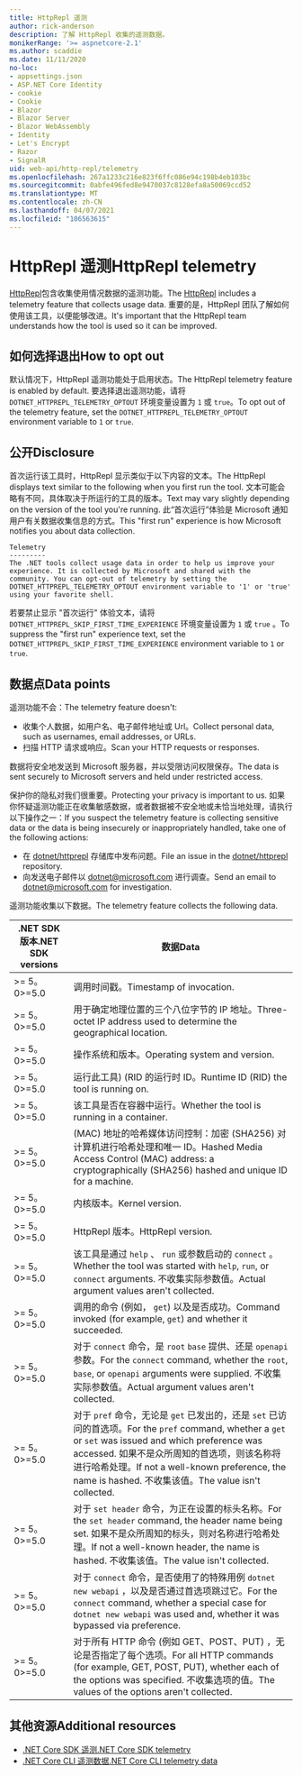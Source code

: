 ```yaml
---
title: HttpRepl 遥测
author: rick-anderson
description: 了解 HttpRepl 收集的遥测数据。
monikerRange: '>= aspnetcore-2.1'
ms.author: scaddie
ms.date: 11/11/2020
no-loc:
- appsettings.json
- ASP.NET Core Identity
- cookie
- Cookie
- Blazor
- Blazor Server
- Blazor WebAssembly
- Identity
- Let's Encrypt
- Razor
- SignalR
uid: web-api/http-repl/telemetry
ms.openlocfilehash: 267a1233c216e823f6ffc086e94c198b4eb103bc
ms.sourcegitcommit: 0abfe496fed8e9470037c8128efa8a50069ccd52
ms.translationtype: MT
ms.contentlocale: zh-CN
ms.lasthandoff: 04/07/2021
ms.locfileid: "106563615"
---
```

# <a name="httprepl-telemetry"></a><span data-ttu-id="adbf5-103">HttpRepl 遥测</span><span class="sxs-lookup"><span data-stu-id="adbf5-103">HttpRepl telemetry</span></span>

<span data-ttu-id="adbf5-104">[HttpRepl](xref:web-api/http-repl)包含收集使用情况数据的遥测功能。</span><span class="sxs-lookup"><span data-stu-id="adbf5-104">The [HttpRepl](xref:web-api/http-repl) includes a telemetry feature that collects usage data.</span></span> <span data-ttu-id="adbf5-105">重要的是，HttpRepl 团队了解如何使用该工具，以便能够改进。</span><span class="sxs-lookup"><span data-stu-id="adbf5-105">It's important that the HttpRepl team understands how the tool is used so it can be improved.</span></span>

## <a name="how-to-opt-out"></a><span data-ttu-id="adbf5-106">如何选择退出</span><span class="sxs-lookup"><span data-stu-id="adbf5-106">How to opt out</span></span>

<span data-ttu-id="adbf5-107">默认情况下，HttpRepl 遥测功能处于启用状态。</span><span class="sxs-lookup"><span data-stu-id="adbf5-107">The HttpRepl telemetry feature is enabled by default.</span></span> <span data-ttu-id="adbf5-108">要选择退出遥测功能，请将 `DOTNET_HTTPREPL_TELEMETRY_OPTOUT` 环境变量设置为 `1` 或 `true`。</span><span class="sxs-lookup"><span data-stu-id="adbf5-108">To opt out of the telemetry feature, set the `DOTNET_HTTPREPL_TELEMETRY_OPTOUT` environment variable to `1` or `true`.</span></span>

## <a name="disclosure"></a><span data-ttu-id="adbf5-109">公开</span><span class="sxs-lookup"><span data-stu-id="adbf5-109">Disclosure</span></span>

<span data-ttu-id="adbf5-110">首次运行该工具时，HttpRepl 显示类似于以下内容的文本。</span><span class="sxs-lookup"><span data-stu-id="adbf5-110">The HttpRepl displays text similar to the following when you first run the tool.</span></span> <span data-ttu-id="adbf5-111">文本可能会略有不同，具体取决于所运行的工具的版本。</span><span class="sxs-lookup"><span data-stu-id="adbf5-111">Text may vary slightly depending on the version of the tool you're running.</span></span> <span data-ttu-id="adbf5-112">此“首次运行”体验是 Microsoft 通知用户有关数据收集信息的方式。</span><span class="sxs-lookup"><span data-stu-id="adbf5-112">This "first run" experience is how Microsoft notifies you about data collection.</span></span>

```console
Telemetry
---------
The .NET tools collect usage data in order to help us improve your experience. It is collected by Microsoft and shared with the community. You can opt-out of telemetry by setting the DOTNET_HTTPREPL_TELEMETRY_OPTOUT environment variable to '1' or 'true' using your favorite shell.
```

<span data-ttu-id="adbf5-113">若要禁止显示 "首次运行" 体验文本，请将 `DOTNET_HTTPREPL_SKIP_FIRST_TIME_EXPERIENCE` 环境变量设置为 `1` 或 `true` 。</span><span class="sxs-lookup"><span data-stu-id="adbf5-113">To suppress the "first run" experience text, set the `DOTNET_HTTPREPL_SKIP_FIRST_TIME_EXPERIENCE` environment variable to `1` or `true`.</span></span>

## <a name="data-points"></a><span data-ttu-id="adbf5-114">数据点</span><span class="sxs-lookup"><span data-stu-id="adbf5-114">Data points</span></span>

<span data-ttu-id="adbf5-115">遥测功能不会：</span><span class="sxs-lookup"><span data-stu-id="adbf5-115">The telemetry feature doesn't:</span></span>

* <span data-ttu-id="adbf5-116">收集个人数据，如用户名、电子邮件地址或 Url。</span><span class="sxs-lookup"><span data-stu-id="adbf5-116">Collect personal data, such as usernames, email addresses, or URLs.</span></span>
* <span data-ttu-id="adbf5-117">扫描 HTTP 请求或响应。</span><span class="sxs-lookup"><span data-stu-id="adbf5-117">Scan your HTTP requests or responses.</span></span>

<span data-ttu-id="adbf5-118">数据将安全地发送到 Microsoft 服务器，并以受限访问权限保存。</span><span class="sxs-lookup"><span data-stu-id="adbf5-118">The data is sent securely to Microsoft servers and held under restricted access.</span></span>

<span data-ttu-id="adbf5-119">保护你的隐私对我们很重要。</span><span class="sxs-lookup"><span data-stu-id="adbf5-119">Protecting your privacy is important to us.</span></span> <span data-ttu-id="adbf5-120">如果你怀疑遥测功能正在收集敏感数据，或者数据被不安全地或未恰当地处理，请执行以下操作之一：</span><span class="sxs-lookup"><span data-stu-id="adbf5-120">If you suspect the telemetry feature is collecting sensitive data or the data is being insecurely or inappropriately handled, take one of the following actions:</span></span>

* <span data-ttu-id="adbf5-121">在 [dotnet/httprepl](https://github.com/dotnet/httprepl/issues) 存储库中发布问题。</span><span class="sxs-lookup"><span data-stu-id="adbf5-121">File an issue in the [dotnet/httprepl](https://github.com/dotnet/httprepl/issues) repository.</span></span>
* <span data-ttu-id="adbf5-122">向发送电子邮件以 [dotnet@microsoft.com](mailto:dotnet@microsoft.com) 进行调查。</span><span class="sxs-lookup"><span data-stu-id="adbf5-122">Send an email to [dotnet@microsoft.com](mailto:dotnet@microsoft.com) for investigation.</span></span>

<span data-ttu-id="adbf5-123">遥测功能收集以下数据。</span><span class="sxs-lookup"><span data-stu-id="adbf5-123">The telemetry feature collects the following data.</span></span>

| <span data-ttu-id="adbf5-124">.NET SDK 版本</span><span class="sxs-lookup"><span data-stu-id="adbf5-124">.NET SDK versions</span></span> | <span data-ttu-id="adbf5-125">数据</span><span class="sxs-lookup"><span data-stu-id="adbf5-125">Data</span></span> |
|--------------|------|
| <span data-ttu-id="adbf5-126">>= 5。0</span><span class="sxs-lookup"><span data-stu-id="adbf5-126">>=5.0</span></span>        | <span data-ttu-id="adbf5-127">调用时间戳。</span><span class="sxs-lookup"><span data-stu-id="adbf5-127">Timestamp of invocation.</span></span> |
| <span data-ttu-id="adbf5-128">>= 5。0</span><span class="sxs-lookup"><span data-stu-id="adbf5-128">>=5.0</span></span>        | <span data-ttu-id="adbf5-129">用于确定地理位置的三个八位字节的 IP 地址。</span><span class="sxs-lookup"><span data-stu-id="adbf5-129">Three-octet IP address used to determine the geographical location.</span></span> |
| <span data-ttu-id="adbf5-130">>= 5。0</span><span class="sxs-lookup"><span data-stu-id="adbf5-130">>=5.0</span></span>        | <span data-ttu-id="adbf5-131">操作系统和版本。</span><span class="sxs-lookup"><span data-stu-id="adbf5-131">Operating system and version.</span></span> |
| <span data-ttu-id="adbf5-132">>= 5。0</span><span class="sxs-lookup"><span data-stu-id="adbf5-132">>=5.0</span></span>        | <span data-ttu-id="adbf5-133">运行此工具)  (RID 的运行时 ID。</span><span class="sxs-lookup"><span data-stu-id="adbf5-133">Runtime ID (RID) the tool is running on.</span></span> |
| <span data-ttu-id="adbf5-134">>= 5。0</span><span class="sxs-lookup"><span data-stu-id="adbf5-134">>=5.0</span></span>        | <span data-ttu-id="adbf5-135">该工具是否在容器中运行。</span><span class="sxs-lookup"><span data-stu-id="adbf5-135">Whether the tool is running in a container.</span></span> |
| <span data-ttu-id="adbf5-136">>= 5。0</span><span class="sxs-lookup"><span data-stu-id="adbf5-136">>=5.0</span></span>        | <span data-ttu-id="adbf5-137"> (MAC) 地址的哈希媒体访问控制：加密 (SHA256) 对计算机进行哈希处理和唯一 ID。</span><span class="sxs-lookup"><span data-stu-id="adbf5-137">Hashed Media Access Control (MAC) address: a cryptographically (SHA256) hashed and unique ID for a machine.</span></span> |
| <span data-ttu-id="adbf5-138">>= 5。0</span><span class="sxs-lookup"><span data-stu-id="adbf5-138">>=5.0</span></span>        | <span data-ttu-id="adbf5-139">内核版本。</span><span class="sxs-lookup"><span data-stu-id="adbf5-139">Kernel version.</span></span> |
| <span data-ttu-id="adbf5-140">>= 5。0</span><span class="sxs-lookup"><span data-stu-id="adbf5-140">>=5.0</span></span>        | <span data-ttu-id="adbf5-141">HttpRepl 版本。</span><span class="sxs-lookup"><span data-stu-id="adbf5-141">HttpRepl version.</span></span> |
| <span data-ttu-id="adbf5-142">>= 5。0</span><span class="sxs-lookup"><span data-stu-id="adbf5-142">>=5.0</span></span>        | <span data-ttu-id="adbf5-143">该工具是通过 `help` 、 `run` 或参数启动的 `connect` 。</span><span class="sxs-lookup"><span data-stu-id="adbf5-143">Whether the tool was started with `help`, `run`, or `connect` arguments.</span></span> <span data-ttu-id="adbf5-144">不收集实际参数值。</span><span class="sxs-lookup"><span data-stu-id="adbf5-144">Actual argument values aren't collected.</span></span> |
| <span data-ttu-id="adbf5-145">>= 5。0</span><span class="sxs-lookup"><span data-stu-id="adbf5-145">>=5.0</span></span>        | <span data-ttu-id="adbf5-146">调用的命令 (例如， `get`) 以及是否成功。</span><span class="sxs-lookup"><span data-stu-id="adbf5-146">Command invoked (for example, `get`) and whether it succeeded.</span></span> |
| <span data-ttu-id="adbf5-147">>= 5。0</span><span class="sxs-lookup"><span data-stu-id="adbf5-147">>=5.0</span></span>        | <span data-ttu-id="adbf5-148">对于 `connect` 命令，是 `root` `base` 提供、还是 `openapi` 参数。</span><span class="sxs-lookup"><span data-stu-id="adbf5-148">For the `connect` command, whether the `root`, `base`, or `openapi` arguments were supplied.</span></span> <span data-ttu-id="adbf5-149">不收集实际参数值。</span><span class="sxs-lookup"><span data-stu-id="adbf5-149">Actual argument values aren't collected.</span></span> |
| <span data-ttu-id="adbf5-150">>= 5。0</span><span class="sxs-lookup"><span data-stu-id="adbf5-150">>=5.0</span></span>        | <span data-ttu-id="adbf5-151">对于 `pref` 命令，无论是 `get` 已发出的，还是 `set` 已访问的首选项。</span><span class="sxs-lookup"><span data-stu-id="adbf5-151">For the `pref` command, whether a `get` or `set` was issued and which preference was accessed.</span></span> <span data-ttu-id="adbf5-152">如果不是众所周知的首选项，则该名称将进行哈希处理。</span><span class="sxs-lookup"><span data-stu-id="adbf5-152">If not a well-known preference, the name is hashed.</span></span> <span data-ttu-id="adbf5-153">不收集该值。</span><span class="sxs-lookup"><span data-stu-id="adbf5-153">The value isn't collected.</span></span> |
| <span data-ttu-id="adbf5-154">>= 5。0</span><span class="sxs-lookup"><span data-stu-id="adbf5-154">>=5.0</span></span>        | <span data-ttu-id="adbf5-155">对于 `set header` 命令，为正在设置的标头名称。</span><span class="sxs-lookup"><span data-stu-id="adbf5-155">For the `set header` command, the header name being set.</span></span> <span data-ttu-id="adbf5-156">如果不是众所周知的标头，则对名称进行哈希处理。</span><span class="sxs-lookup"><span data-stu-id="adbf5-156">If not a well-known header, the name is hashed.</span></span> <span data-ttu-id="adbf5-157">不收集该值。</span><span class="sxs-lookup"><span data-stu-id="adbf5-157">The value isn't collected.</span></span> |
| <span data-ttu-id="adbf5-158">>= 5。0</span><span class="sxs-lookup"><span data-stu-id="adbf5-158">>=5.0</span></span>        | <span data-ttu-id="adbf5-159">对于 `connect` 命令，是否使用了的特殊用例 `dotnet new webapi` ，以及是否通过首选项跳过它。</span><span class="sxs-lookup"><span data-stu-id="adbf5-159">For the `connect` command, whether a special case for `dotnet new webapi` was used and, whether it was bypassed via preference.</span></span> |
| <span data-ttu-id="adbf5-160">>= 5。0</span><span class="sxs-lookup"><span data-stu-id="adbf5-160">>=5.0</span></span>        | <span data-ttu-id="adbf5-161">对于所有 HTTP 命令 (例如 GET、POST、PUT) ，无论是否指定了每个选项。</span><span class="sxs-lookup"><span data-stu-id="adbf5-161">For all HTTP commands (for example, GET, POST, PUT), whether each of the options was specified.</span></span> <span data-ttu-id="adbf5-162">不收集选项的值。</span><span class="sxs-lookup"><span data-stu-id="adbf5-162">The values of the options aren't collected.</span></span> |

## <a name="additional-resources"></a><span data-ttu-id="adbf5-163">其他资源</span><span class="sxs-lookup"><span data-stu-id="adbf5-163">Additional resources</span></span>

* [<span data-ttu-id="adbf5-164">.NET Core SDK 遥测</span><span class="sxs-lookup"><span data-stu-id="adbf5-164">.NET Core SDK telemetry</span></span>](/dotnet/core/tools/telemetry)
* [<span data-ttu-id="adbf5-165">.NET Core CLI 遥测数据</span><span class="sxs-lookup"><span data-stu-id="adbf5-165">.NET Core CLI telemetry data</span></span>](https://dotnet.microsoft.com/platform/telemetry)

